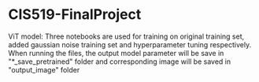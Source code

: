 # CIS519-FinalProject
ViT model: Three notebooks are used for training on original training set, added gaussian noise training set and hyperparameter tuning respectively. When running the  files, the output model parameter will be save in "*_save_pretrained" folder and corresponding image will be saved in "output_image" folder  

